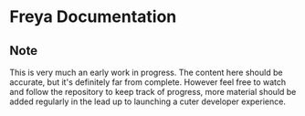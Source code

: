 # Freya Documentation

## Note

This is very much an early work in progress. The content here should be accurate, but it's definitely far from complete. However feel free to watch and follow the repository to keep track of progress, more material should be added regularly in the lead up to launching a cuter developer experience.
